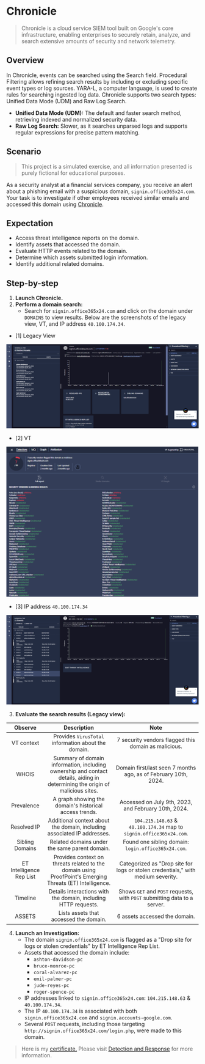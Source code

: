 # Chronicle

> Chronicle is a cloud service SIEM tool built on Google's core infrastructure, enabling enterprises to securely retain, analyze, and search extensive amounts of security and network telemetry.

## Overview

In Chronicle, events can be searched using the Search field. Procedural Filtering allows refining search results by including or excluding specific event types or log sources. YARA-L, a computer language, is used to create rules for searching ingested log data. Chronicle supports two search types: Unified Data Mode (UDM) and Raw Log Search.
* **Unified Data Mode (UDM):** The default and faster search method, retrieving indexed and normalized security data.
* **Raw Log Search:** Slower, as it searches unparsed logs and supports regular expressions for precise pattern matching.

## Scenario
> This project is a simulated exercise, and all information presented is purely fictional for educational purposes.

As a security analyst at a financial services company, you receive an alert about a phishing email with a suspicious domain, `signin.office365x24.com`. Your task is to investigate if other employees received similar emails and accessed this domain using [Chronicle](https://demo.backstory.chronicle.security/?warstory=).

## Expectation
* Access threat intelligence reports on the domain.
* Identify assets that accessed the domain.
* Evaluate HTTP events related to the domain.
* Determine which assets submitted login information.
* Identify additional related domains.

## Step-by-step

1. **Launch Chronicle.**
2. **Perform a domain search:**
   * Search for `signin.office365x24.com` and click on the domain under `DOMAINS` to view results. Below are the screenshots of the legacy view, VT, and IP address `40.100.174.34`.

  * [1] Legacy View
    
  ![1](https://github.com/Massimo-Piccone/Massimo-Piccone/blob/326e7804d4b04a4d8f4ac48e4916783802b45785/Google/.assets/7.3-1.png)

  * [2] VT 
  
  ![2](https://github.com/Massimo-Piccone/Massimo-Piccone/blob/326e7804d4b04a4d8f4ac48e4916783802b45785/Google/.assets/7.3-2.png)

  * [3] IP address `40.100.174.34`
  
  ![3](https://github.com/Massimo-Piccone/Massimo-Piccone/blob/326e7804d4b04a4d8f4ac48e4916783802b45785/Google/.assets/7.3-3.png)

3. **Evaluate the search results (Legacy view):**

  | Observe | Description | Note |
  | :----: | :----: | :----: |
  | VT context | Provides `VirusTotal` information about the domain. | 7 security vendors flagged this domain as malicious. |
  | WHOIS | Summary of domain information, including ownership and contact details, aiding in determining the origin of malicious sites. | Domain first/last seen 7 months ago, as of February 10th, 2024. |
  | Prevalence | A graph showing the domain's historical access trends. | Accessed on July 9th, 2023, and February 10th, 2024. |
  | Resolved IP | Additional context about the domain, including associated IP addresses. | `104.215.148.63` & `40.100.174.34` map to `signin.office365x24.com`. |
  | Sibling Domains | Related domains under the same parent domain. | Found one sibling domain: `login.office365x24.com`. |
  | ET Intelligence Rep List | Provides context on threats related to the domain using ProofPoint's Emerging Threats (ET) Intelligence. | Categorized as "Drop site for logs or stolen credentials," with medium severity. |
  | Timeline | Details interactions with the domain, including HTTP requests. | Shows `GET` and `POST` requests, with `POST` submitting data to a server. |
  | ASSETS | Lists assets that accessed the domain. | 6 assets accessed the domain. |

4. **Launch an Investigation:**
   * The domain `signin.office365x24.com` is flagged as a "Drop site for logs or stolen credentials" by ET Intelligence Rep List.
   * Assets that accessed the domain include:
      * `ashton-davidson-pc`
      * `bruce-monroe-pc`
      * `coral-alvarez-pc`
      * `emil-palmer-pc`
      * `jude-reyes-pc`
      * `roger-spence-pc`
   * IP addresses linked to `signin.office365x24.com`: `104.215.148.63` & `40.100.174.34`.
   * The IP `40.100.174.34` is associated with both `signin.office365x24.com` and `signin.accounts-google.com`.
   * Several `POST` requests, including those targeting `http://signin.office365x24.com/login.php`, were made to this domain.
  
> Here is my [certificate.](https://www.coursera.org/account/accomplishments/certificate/9GLYJNJVE3Z9) Please visit [Detection and Response](https://www.coursera.org/learn/detection-and-response?specialization=google-cybersecurity) for more information.
